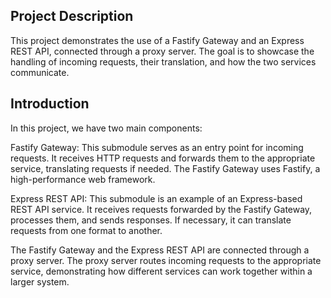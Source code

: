 ## Project Description

This project demonstrates the use of a Fastify Gateway and an Express REST API, connected through a proxy server. The goal is to showcase the handling of incoming requests, their translation, and how the two services communicate.

## Introduction

In this project, we have two main components:

Fastify Gateway: This submodule serves as an entry point for incoming requests. It receives HTTP requests and forwards them to the appropriate service, translating requests if needed. The Fastify Gateway uses Fastify, a high-performance web framework.

Express REST API: This submodule is an example of an Express-based REST API service. It receives requests forwarded by the Fastify Gateway, processes them, and sends responses. If necessary, it can translate requests from one format to another.

The Fastify Gateway and the Express REST API are connected through a proxy server. The proxy server routes incoming requests to the appropriate service, demonstrating how different services can work together within a larger system.
